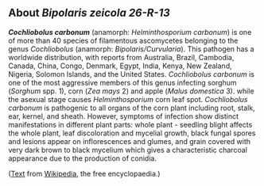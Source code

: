 About *Bipolaris zeicola 26-R-13* 
---------------------------------



***Cochliobolus carbonum*** (anamorph: *Helminthosporium carbonum*) is
one of more than 40 species of filamentous ascomycetes belonging to the
genus *Cochliobolus* (anamorph: *Bipolaris/Curvularia*). This pathogen
has a worldwide distribution, with reports from Australia, Brazil,
Cambodia, Canada, China, Congo, Denmark, Egypt, India, Kenya, New
Zealand, Nigeria, Solomon Islands, and the United States. *Cochliobolus
carbonum* is one of the most aggressive members of this genus infecting
sorghum (*Sorghum* spp. 1), corn (*Zea mays* 2) and apple (*Malus
domestica* 3). while the asexual stage causes *Helminthosporium* corn
leaf spot. *Cochliobolus carbonum* is pathogenic to all organs of the
corn plant including root, stalk, ear, kernel, and sheath. However,
symptoms of infection show distinct manifestations in different plant
parts: whole plant - seedling blight affects the whole plant, leaf
discoloration and mycelial growth, black fungal spores and lesions
appear on inflorescences and glumes, and grain covered with very dark
brown to black mycelium which gives a characteristic charcoal appearance
due to the production of conidia.

([Text](https://en.wikipedia.org/wiki/Cochliobolus_carbonum) from
[Wikipedia](http://en.wikipedia.org/), the free encyclopaedia.)
